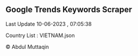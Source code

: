 

## Google Trends Keywords Scraper 
 
Last Update 10-06-2023 , 07:05:38

Country List :
VIETNAM.json



© Abdul Muttaqin 
